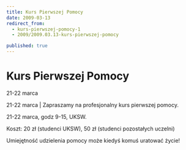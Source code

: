 ```yaml
---
title: Kurs Pierwszej Pomocy
date: 2009-03-13
redirect_from: 
  - kurs-pierwszej-pomocy-1
  - 2009/2009.03.13-kurs-pierwszej-pomocy

published: true
---
```




# Kurs Pierwszej Pomocy

<time>21-22 marca</time>

21-22 marca | 
Zapraszamy na profesjonalny kurs pierwszej pomocy. 

21-22 marca, godz 9-15, UKSW. 

Koszt: 20 zł (studenci UKSW), 50 zł (studenci pozostałych uczelni)

Umiejętność udzielenia pomocy może kiedyś komuś uratować życie!         

<!--{{json:{"created_date":"2009-03-13 21:47:12","publish_down":"0000-00-00 00:00:00","id":"726"}}}-->